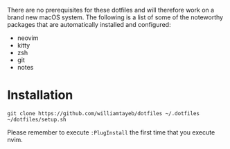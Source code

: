 There are no prerequisites for these dotfiles and will therefore work on a brand new macOS system. The following is a list of some of the noteworthy packages that are automatically installed and configured:

* neovim
* kitty
* zsh
* git
* notes

# Installation

```
git clone https://github.com/williamtayeb/dotfiles ~/.dotfiles
~/dotfiles/setup.sh
```

Please remember to execute `:PlugInstall` the first time that you execute nvim.
